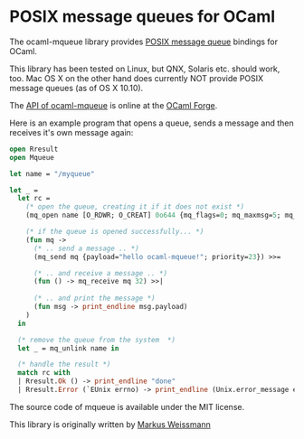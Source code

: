 # POSIX message queues for OCaml

The ocaml-mqueue library provides [POSIX message queue](http://pubs.opengroup.org/onlinepubs/9699919799/basedefs/mqueue.h.html) bindings for OCaml.

This library has been tested on Linux, but QNX, Solaris etc. should work, too.
Mac OS X on the other hand does currently NOT provide POSIX message queues (as of OS X 10.10).

The [API of ocaml-mqueue](http://mqueue.forge.ocamlcore.org/doc/) is online at the [OCaml Forge](https://forge.ocamlcore.org/).

Here is an example program that opens a queue, sends a message and then receives it's own message again:
```ocaml
open Rresult
open Mqueue

let name = "/myqueue"

let _ =
  let rc =
    (* open the queue, creating it if it does not exist *)
    (mq_open name [O_RDWR; O_CREAT] 0o644 {mq_flags=0; mq_maxmsg=5; mq_msgsize=32; mq_curmsgs=0}) >>=

    (* if the queue is opened successfully... *)
    (fun mq ->
      (* .. send a message .. *)
      (mq_send mq {payload="hello ocaml-mqueue!"; priority=23}) >>=

      (* .. and receive a message .. *)
      (fun () -> mq_receive mq 32) >>|
      
      (* .. and print the message *)
      (fun msg -> print_endline msg.payload)
    )
  in

  (* remove the queue from the system  *)
  let _ = mq_unlink name in

  (* handle the result *)
  match rc with
  | Rresult.Ok () -> print_endline "done"
  | Rresult.Error (`EUnix errno) -> print_endline (Unix.error_message errno)
```

The source code of mqueue is available under the MIT license.

This library is originally written by [Markus Weissmann](http://www.mweissmann.de/)

